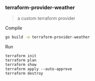### terraform-provider-weather
> a custom terraform provider

Compile 
```bash
go build -o terraform-provider-weather
```

Run 
```
terraform init
terraform plan
terraform show
terraform apply --auto-approve
terraform destroy
```